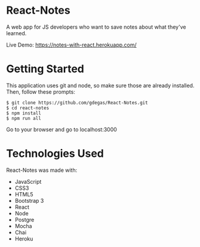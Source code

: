 # React-Notes
A web app for JS developers who want to save notes about what they've learned.

Live Demo: https://notes-with-react.herokuapp.com/

# Getting Started
This application uses git and node, so make sure those are already installed. Then, follow these prompts: 
```
$ git clone https://github.com/gdegas/React-Notes.git
$ cd react-notes
$ npm install
$ npm run all
```
Go to your browser and go to localhost:3000

# Technologies Used
React-Notes was made with: 
+ JavaScript
+ CSS3
+ HTML5
+ Bootstrap 3
+ React
+ Node
+ Postgre
+ Mocha
+ Chai
+ Heroku
